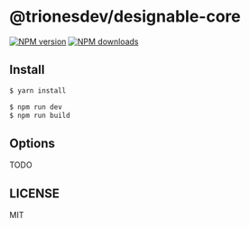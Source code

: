 # @trionesdev/designable-core

[![NPM version](https://img.shields.io/npm/v/@trionesdev/designable-core.svg?style=flat)](https://npmjs.org/package/@trionesdev/designable-core)
[![NPM downloads](http://img.shields.io/npm/dm/@trionesdev/designable-core.svg?style=flat)](https://npmjs.org/package/@trionesdev/designable-core)

## Install

```bash
$ yarn install
```

```bash
$ npm run dev
$ npm run build
```

## Options

TODO

## LICENSE

MIT
